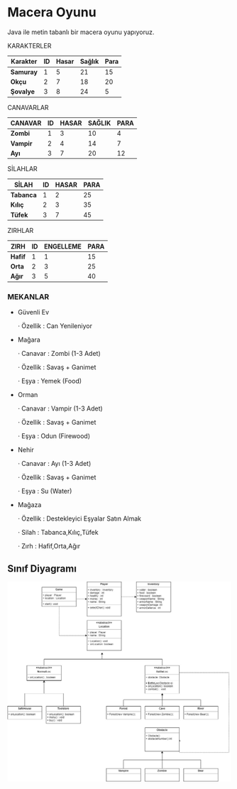 # Macera Oyunu

Java ile metin tabanlı bir macera oyunu yapıyoruz.

KARAKTERLER

| **Karakter** | **ID** | **Hasar** | **Sağlık** | **Para** |
| ------------ | ------ | --------- | ---------- | -------- |
| **Samuray**  | 1      | 5         | 21         | 15       |
| **Okçu**     | 2      | 7         | 18         | 20       |
| **Şovalye**  | 3      | 8         | 24         | 5        |

CANAVARLAR

| **CANAVAR** | **ID** | **HASAR** | **SAĞLIK** | **PARA** |
| ----------- | ------ | --------- | ---------- | -------- |
| **Zombi**   | 1      | 3         | 10         | 4        |
| **Vampir**  | 2      | 4         | 14         | 7        |
| **Ayı**     | 3      | 7         | 20         | 12       |

SİLAHLAR

| **SİLAH**   | **ID** | **HASAR** | **PARA** |
| ----------- | ------ | --------- | -------- |
| **Tabanca** | 1      | 2         | 25       |
| **Kılıç**   | 2      | 3         | 35       |
| **Tüfek**   | 3      | 7         | 45       |

ZIRHLAR

| **ZIRH**  | **ID** | **ENGELLEME** | **PARA** |
| --------- | ------ | ------------- | -------- |
| **Hafif** | 1      | 1             | 15       |
| **Orta**  | 2      | 3             | 25       |
| **Ağır**  | 3      | 5             | 40       |

### MEKANLAR

- Güvenli Ev

  · Özellik : Can Yenileniyor

- Mağara

  · Canavar : Zombi (1-3 Adet)

  · Özellik : Savaş + Ganimet

  · Eşya : Yemek (Food)

- Orman

  · Canavar : Vampir (1-3 Adet)

  · Özellik : Savaş + Ganimet

  · Eşya : Odun (Firewood)

- Nehir

  · Canavar : Ayı (1-3 Adet)

  · Özellik : Savaş + Ganimet

  · Eşya : Su (Water)

- Mağaza

  · Özellik : Destekleyici Eşyalar Satın Almak

  · Silah : Tabanca,Kılıç,Tüfek

  · Zırh : Hafif,Orta,Ağır

 ## Sınıf Diyagramı

![Sınıf Diyagramı](https://raw.githubusercontent.com/Kodluyoruz/taskforce/main/java102/advgame-5/figures/class-diagram.jpg)
